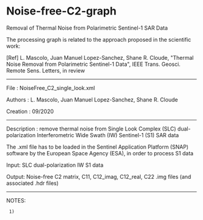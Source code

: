 # Noise-free-C2-graph
Removal of Thermal Noise from Polarimetric Sentinel-1 SAR Data

The processing graph is related to the approach proposed in the scientific work:

[Ref] L. Mascolo, Juan Manuel Lopez-Sanchez, Shane R. Cloude, "Thermal Noise Removal from Polarimetric Sentinel-1 Data", IEEE Trans. Geosci. Remote Sens. Letters, in review

---------------------------------------------------------------------

File     : NoiseFree_C2_single_look.xml

Authors  : L. Mascolo, Juan Manuel Lopez-Sanchez, Shane R. Cloude

Creation : 09/2020

---------------------------------------------------------------------

Description : remove thermal noise from Single Look Complex (SLC) dual-polarization Interferometric Wide Swath (IW) Sentinel-1 (S1) SAR data

The .xml file has to be loaded in the Sentinel Application Platform (SNAP) software by the European Space Agency (ESA), in order to process S1 data

Input: SLC dual-polarization IW S1 data 

Output: Noise-free C2 matrix, C11, C12_imag, C12_real, C22 .img files (and associated .hdr files)

---------------------------------------------------------------------

NOTES:

     1)
